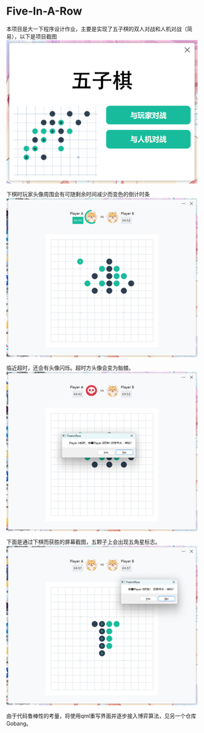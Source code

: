 # Five-In-A-Row

本项目是大一下程序设计作业，主要是实现了五子棋的双人对战和人机对战（简易），以下是项目截图
![](/readme-imgs/perface.png "preface")

下棋时玩家头像周围会有可随剩余时间减少而变色的倒计时条
![](/readme-imgs/play1.png "playing")

临近超时，还会有头像闪烁。超时方头像会变为骷髅。
![](/readme-imgs/outcome1.png "timeout")

下面是通过下棋而获胜的屏幕截图，五颗子上会出现五角星标志。
![](/readme-imgs/outcome2.png "win")

由于代码鲁棒性的考量，将使用qml重写界面并逐步接入博弈算法，见另一个仓库Gobang。
